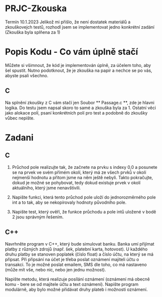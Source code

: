# PRJC-Zkouska
Termín 10.1.2023
Jelikož mi přišlo, že není dostatek materiálů a zkouškovejch testů, rozhodl jsem se implementovat jedno konkrétní zadání (Zkouška byla splňena za 1)
# Popis Kodu - Co vám úplně stačí
Můžete si všimnout, že kód je implementován úplně, za účelem toho, aby šel spustit. Nutno podotknout, že je zkouška na papír a nechce se po vás, abyste psali všechno.

## C
Na splnění zkoušky z C vám stačí jen Soubor ** Passage.c **,  zde je hlavni logika. Do testu jsem napsal skoro to samé a zkouška byla za 1.
Ostatní věci jako alokace polí, psaní konkrétních polí pro test a podobně do zkoušky vůbec nepište.

# Zadani
## C
1. Průchod pole realizujte tak, že začnete na prvku s indexy 0,0 a posunete se na prvek ve svém přímém okolí, který má ze všech prvků v okolí nejmenší hodnotu a přitom jsme na něm ještě nebyli. Takto pokračujte, dokud je možné se pohybovat, tedy dokud existuje prvek v okolí aktuálního, který jsme nenavštívili.

2. Napište funkci, která tento průchod pole uloží do jednorozměrného pole int a to tak, aby se nekopírovaly hodnoty původního pole.

3. Napište test, který ověří, že funkce průchodu a pole intů uložené v bodě 2 jsou správným řešením.

## C++

Navrhněte program v C++, který bude simulovat banku. Banka umí přijímat platby z různých zdrojů (např. šek, platební karta, hotovost). U každého druhu platby se stanoven poplatek (číslo float) a číslo účtu, na který se má připsat. Při připsání na účet je třeba poslat oznámení majiteli účtu o transakci. To je možné poslat emailem, SMS dle toho, co má nastaveno (může mít vše, nebo nic, nebo jen jednu možnost).

Napište metodu, která realizuje posílání oznámení (oznámení má obecně komu - bere se od majitele účtu a text oznámení). Napište program modulárně, aby bylo možné přidávat druhy plateb i možnosti oznámení.
